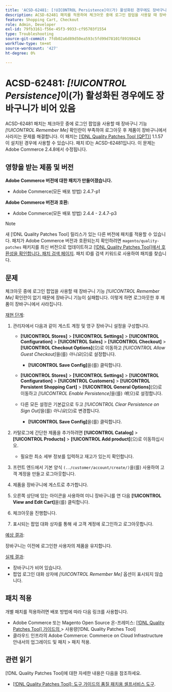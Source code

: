 ```yaml
---
title: 'ACSD-62481: [!UICONTROL Persistence]이(가) 활성화된 경우에도 장바구니가 비어 있음'
description: ACSD-62481 패치를 적용하여 체크아웃 중에 로그인 팝업을 사용할 때 장바구니 기능이 지속되는 Adobe Commerce 문제를 해결합니다.
feature: Shopping Cart, Checkout
role: Admin, Developer
exl-id: 79fb3161-f56e-45f3-9933-cf95703f1554
type: Troubleshooting
source-git-commit: 7fdb02a6d89d50ea593c5fd99d78101f89198424
workflow-type: tm+mt
source-wordcount: '427'
ht-degree: 0%

---
```


# ACSD-62481: *[!UICONTROL Persistence]*&#x200B;이(가) 활성화된 경우에도 장바구니가 비어 있음

ACSD-62481 패치는 체크아웃 중에 로그인 팝업을 사용할 때 장바구니 기능 *[!UICONTROL Remember Me]* 확인란이 부족하여 로그아웃 후 제품이 장바구니에서 사라지는 문제를 해결합니다. 이 패치는 [[!DNL Quality Patches Tool (QPT)]](/help/tools/quality-patches-tool/quality-patches-tool-to-self-serve-quality-patches.md) 1.1.57이 설치된 경우에 사용할 수 있습니다. 패치 ID는 ACSD-62481입니다. 이 문제는 Adobe Commerce 2.4.8에서 수정됩니다.

## 영향을 받는 제품 및 버전

**Adobe Commerce 버전에 대한 패치가 만들어졌습니다.**

* Adobe Commerce(모든 배포 방법) 2.4.7-p1

**Adobe Commerce 버전과 호환:**

* Adobe Commerce(모든 배포 방법) 2.4.4 - 2.4.7-p3

>[!NOTE]
>
>새 [!DNL Quality Patches Tool] 릴리스가 있는 다른 버전에 패치를 적용할 수 있습니다. 패치가 Adobe Commerce 버전과 호환되는지 확인하려면 `magento/quality-patches` 패키지를 최신 버전으로 업데이트하고 [[!DNL Quality Patches Tool]에서 호환성을 확인합니다. 패치 검색 페이지](https://experienceleague.adobe.com/tools/commerce-quality-patches/index.html). 패치 ID를 검색 키워드로 사용하여 패치를 찾습니다.

## 문제

체크아웃 중에 로그인 팝업을 사용할 때 장바구니 기능 *[!UICONTROL Remember Me]* 확인란이 없기 때문에 장바구니 기능이 실패합니다. 이렇게 하면 로그아웃한 후 제품이 장바구니에서 사라집니다.

<u>재현 단계</u>:

1. 관리자에서 다음과 같이 게스트 계정 및 영구 장바구니 설정을 구성합니다.

   * **[!UICONTROL Stores]** > **[!UICONTROL Settings]** > **[!UICONTROL Configuration]** > **[!UICONTROL Sales]** > **[!UICONTROL Checkout]** > **[!UICONTROL Checkout Options]**(으)로 이동하고 *[!UICONTROL Allow Guest Checkout]*&#x200B;을(를) *아니요*(으)로 설정합니다.

      * **[!UICONTROL Save Config]**&#x200B;을(를) 클릭합니다.

   * **[!UICONTROL Stores]** > **[!UICONTROL Settings]** > **[!UICONTROL Configuration]** > **[!UICONTROL Customers]** > **[!UICONTROL Persistent Shopping Cart]** > **[!UICONTROL General Options]**(으)로 이동하고 *[!UICONTROL Enable Persistence]*&#x200B;을(를) *예*(으)로 설정합니다.
   * 다른 모든 설정은 기본값으로 두고 *[!UICONTROL Clear Persistence on Sign Out]*&#x200B;을(를) *아니요*(으)로 변경합니다.

      * **[!UICONTROL Save Config]**&#x200B;을(를) 클릭합니다.

1. 카탈로그에 간단한 제품을 추가하려면 **[!UICONTROL Catalog]** > **[!UICONTROL Products]** > **[!UICONTROL Add product]**(으)로 이동하십시오.

   * 필요한 최소 세부 정보를 입력하고 재고가 있는지 확인합니다.

1. 프런트 엔드에서 기본 양식 `(../customer/account/create/)`을(를) 사용하여 고객 계정을 만들고 로그아웃합니다.
1. 제품을 장바구니에 게스트로 추가합니다.
1. 오른쪽 상단에 있는 아이콘을 사용하여 미니 장바구니를 연 다음 **[!UICONTROL View and Edit Cart]**&#x200B;을(를) 클릭합니다.
1. 체크아웃을 진행합니다.
1. 표시되는 팝업 대화 상자를 통해 새 고객 계정에 로그인하고 로그아웃합니다.

<u>예상 결과</u>:

장바구니는 이전에 로그인한 사용자의 제품을 유지합니다.

<u>실제 결과</u>:

* 장바구니가 비어 있습니다.
* 팝업 로그인 대화 상자에 *[!UICONTROL Remember Me]* 옵션이 표시되지 않습니다.

## 패치 적용

개별 패치를 적용하려면 배포 방법에 따라 다음 링크를 사용합니다.

* Adobe Commerce 또는 Magento Open Source 온-프레미스: [[!DNL Quality Patches Tool]  가이드의 ](/help/tools/quality-patches-tool/usage.md)> 사용량[!DNL Quality Patches Tool]
* 클라우드 인프라의 Adobe Commerce: Commerce on Cloud Infrastructure 안내서의 업그레이드 및 패치 > 패치 적용.

## 관련 읽기

[!DNL Quality Patches Tool]에 대한 자세한 내용은 다음을 참조하세요.

* [[!DNL Quality Patches Tool]: 도구 가이드의 품질 패치용 셀프서비스 도구](/help/tools/quality-patches-tool/quality-patches-tool-to-self-serve-quality-patches.md).
